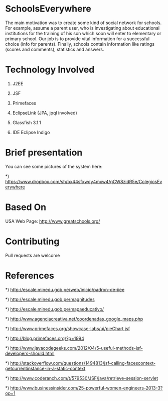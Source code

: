 SchoolsEverywhere
=============================

The main motivation was to create some kind of social network for schools. For example, assume a parent user, who is investigating about educational institutions for the training of his son which soon will enter to elementary or primary school. Our job is to provide vital information for a successful choice (info for parents). Finally, schools contain information like ratings (scores and comments), statistics and answers.


Technology Involved
=============================

1) J2EE

2) JSF

3) Primefaces

4) EclipseLink (JPA, jpql involved)

5) Glassfish 3.1.1

6) IDE Eclipse Indigo


Brief presentation
=============================

You can see some pictures of the system here:

*) https://www.dropbox.com/sh/bx44sfxwdy4mxw4/qCW8zidR5e/ColegiosEverywhere


Based On
=============================
USA Web Page: http://www.greatschools.org/


Contributing
=============================
Pull requests are welcome


References
=============================

*) http://escale.minedu.gob.pe/web/inicio/padron-de-iiee

*) http://escale.minedu.gob.pe/magnitudes

*) http://escale.minedu.gob.pe/mapaeducativo/

*) http://www.agenciacreativa.net/coordenadas_google_maps.php

*) http://www.primefaces.org/showcase-labs/ui/pieChart.jsf

*) http://blog.primefaces.org/?p=1994

*) http://www.javacodegeeks.com/2012/04/5-useful-methods-jsf-developers-should.html

*) http://stackoverflow.com/questions/1494813/jsf-calling-facescontext-getcurrentinstance-in-a-static-context

*) http://www.coderanch.com/t/579530/JSF/java/retrieve-session-servlet

*) http://www.businessinsider.com/25-powerful-women-engineers-2013-3?op=1

